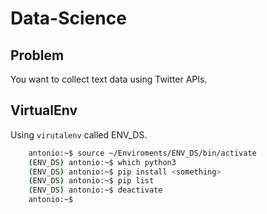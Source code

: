 # Data-Science

## Problem

You want to collect text data using Twitter APIs.

## VirtualEnv

Using `virutalenv` called ENV_DS.

```bash
    antonio:~$ source ~/Enviroments/ENV_DS/bin/activate
    (ENV_DS) antonio:~$ which python3
    (ENV_DS) antonio:~$ pip install <something>
    (ENV_DS) antonio:~$ pip list
    (ENV_DS) antonio:~$ deactivate
    antonio:~$
```
